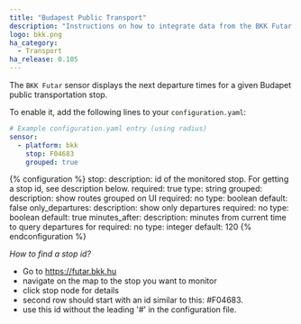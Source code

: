 ```yaml
---
title: "Budapest Public Transport"
description: "Instructions on how to integrate data from the BKK Futar API into Home Assistant."
logo: bkk.png
ha_category:
  - Transport
ha_release: 0.105
---
```


The `BKK Futar` sensor displays the next departure times for a given Budapet public transportation stop.

To enable it, add the following lines to your `configuration.yaml`:

```yaml
# Example configuration.yaml entry (using radius)
sensor:
  - platform: bkk
    stop: F04683
    grouped: true
```

{% configuration %}
stop:
  description: id of the monitored stop. For getting a stop id, see description below.
  required: true
  type: string
grouped:
  description: show routes grouped on UI
  required: no
  type: boolean
  default: false
only_departures:
  description: show only departures
  required: no
  type: boolean
  default: true
minutes_after:
  description: minutes from current time to query departures for
  required: no
  type: integer
  default: 120
{% endconfiguration %}

*How to find a stop id?*

- Go to https://futar.bkk.hu
- navigate on the map to the stop you want to monitor
- click stop node for details
- second row should start with an id similar to this: #F04683. 
- use this id without the leading '#' in the configuration file.
